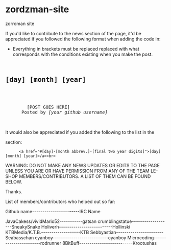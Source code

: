 # zordzman-site
zorroman site

If you'd like to contribute to the news section of the page, it'd be appreciated if you followed the following format when adding the code in:

* Everything in brackets must be replaced replaced with what corresponds with the conditions existing when you make the post.
<pre>
      <h2 id="[day]-[month abbreviation]-[final two year digits]">[day] [month] [year]</h2>
      <div class="news_rectangle">
        [POST GOES HERE]
      <span class="small">Posted by <em>[your github username]</em></span>
      </div>
</pre>

It would also be appreciated if you added the following to the list in the <nav> section:

          <a href="#[day]-[month abbrev.]-[final two year digits]">[day] [month] [year]</a><br>

WARNING: DO NOT MAKE ANY NEWS UPDATES OR EDITS TO THE PAGE UNLESS YOU ARE OR HAVE PERMISSION FROM ANY OF THE TEAM LE-SHOP MEMBERS/CONTRIBUTORS. A LIST OF THEM CAN BE FOUND BELOW.

Thanks.



List of members/contributors who helped out so far:

Github name-----------------------IRC Name

JavaCakess/vividMario52-----------gatsan
crumblingstatue-------------------SneakySnake
Holiverh--------------------------Hollinski
KTBMedia/K.T.B.-------------------KTB
Sebbyastian-----------------------Seabasschan
cyanboy---------------------------cyanboy
Microcoding-----------------------rodrunner
8BitBuff--------------------------Krootushas
